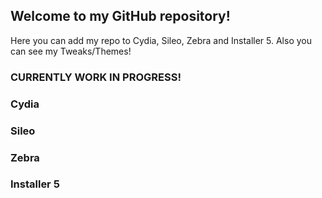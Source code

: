 ## Welcome to my GitHub repository!

Here you can add my repo to Cydia, Sileo, Zebra and Installer 5. Also you can see my Tweaks/Themes!



### CURRENTLY WORK IN PROGRESS!




### Cydia




### Sileo




### Zebra




### Installer 5

